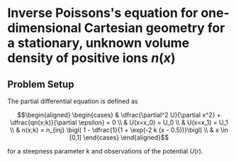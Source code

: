 # Inverse Poissons's equation for one-dimensional Cartesian geometry for a stationary, unknown volume density of positive ions $n(x)$

## Problem Setup

The partial differential equation is defined as 

$$\begin{aligned}
    \begin{cases}
        & \dfrac{\partial^2 U}{\partial x^2} +  \dfrac{qn(x;k)}{\partial \epsilon} = 0 \\
        & U(x=x_0) = U_0 \\
        & U(x=x_1) = U_1 \\
        & n(x;k) = n_{inj} \bigl( 1 - \dfrac{1}{1 + \exp(-2 k (x - 0.5))}\bigl) \\
        & x \in [0,1]
    \end{cases}
\end{aligned}$$

for a steepness parameter k and observations of the potential $U(r)$.
